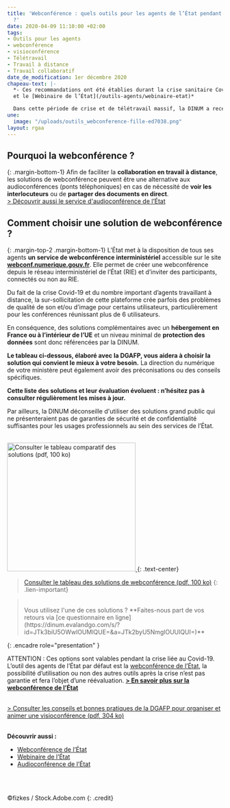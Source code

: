 ```yaml
---
title: 'Webconférence : quels outils pour les agents de l’État pendant la crise Covid-19
  ?'
date: 2020-04-09 11:10:00 +02:00
tags:
- Outils pour les agents
- webconférence
- visioconférence
- Télétravail
- Travail à distance
- Travail collaboratif
date_de_modification: 1er décembre 2020
chapeau-text: |-
  *- Ces recommandations ont été établies durant la crise sanitaire Covid-19 en 2020 pour soutenir le recours massif à ce type d'outils. Les agents sont invités désormais à utiliser la [Webconférence de l’État](/outils-agents/webconference-etat/)
  et le [Webinaire de l’État](/outils-agents/webinaire-etat)*

  Dans cette période de crise et de télétravail massif, la DINUM a recensé des outils de webconférence recommandés pour les agents de l’État, en complément de la webconférence de l’État. Un tableau vous aidera à choisir la solution qui répond le mieux à vos besoins. Édition actualisée en décembre 2020.
une:
  image: "/uploads/outils_webconference-fille-ed7038.png"
layout: rgaa
---
```


## Pourquoi la webconférence ?
{: .margin-bottom-1}
Afin de faciliter la **collaboration en travail à distance**, les solutions de webconférence peuvent être une alternative aux audioconférences (ponts téléphoniques) en cas de nécessité de **voir les interlocuteurs** ou de **partager des documents en direct**.
<br>[> Découvrir aussi le service d'audioconférence de l’État](/outils-agents/audioconference-etat/)


## Comment choisir une solution de webconférence ?
{: .margin-top-2 .margin-bottom-1}
L’État met à la disposition de tous ses agents **un service de webconférence interministériel** accessible sur le site [**webconf.numerique.gouv.fr**](https://webconf.numerique.gouv.fr).  Elle permet de créer une webconférence depuis le réseau interministériel de l’État (RIE) et d’inviter des participants, connectés ou non au RIE.

Du fait de la crise Covid-19 et du nombre important d’agents travaillant à distance, la sur-sollicitation de cette plateforme crée parfois des problèmes de qualité de son et/ou d’image pour certains utilisateurs, particulièrement pour les conférences réunissant plus de 6 utilisateurs.

En conséquence, des solutions complémentaires avec un **hébergement en France ou à l’intérieur de l’UE** et un niveau minimal de **protection des données** sont donc référencées par la DINUM.

**Le tableau ci-dessous, élaboré avec la DGAFP, vous aidera à choisir la solution qui convient le mieux à votre besoin.** La direction du numérique de votre ministère peut également avoir des préconisations ou des conseils spécifiques.

**Cette liste des solutions et leur évaluation évoluent : n’hésitez pas à consulter régulièrement les mises à jour.**

Par ailleurs, la DINUM déconseille d'utiliser des solutions grand public qui ne présenteraient pas de garanties de sécurité et de confidentialité suffisantes pour les usages professionnels au sein des services de l’État.
<br>
<br>

<a href="/uploads/outils_webconference-agents-etat.pdf"><img src="/uploads/capture-tableau-webconf.png" width="300" title="Consulter le tableau comparatif des solutions (pdf, 100 ko)"/>
</a>
{: .text-center}
> [Consulter le tableau des solutions de webconférence (pdf, 100 ko)](/uploads/outils_webconference-agents-etat.pdf)
{: .lien-important}

> <br>
> Vous utilisez l'une de ces solutions ? **Faites-nous part de vos retours via [ce questionnaire en ligne](https://dinum.evalandgo.com/s/?id=JTk3biU5OWwlOUMlQUE=&a=JTk2byU5NmglOUUlQUI=)**
{: .encadre role="presentation" }

ATTENTION : Ces options sont valables pendant la crise liée au Covid-19. L’outil des agents de l’État par défaut est la [webconférence de l’État](https://webconf.numerique.gouv.fr), la possibilité d’utilisation ou non des autres outils après la crise n’est pas garantie et fera l’objet d’une réévaluation.
[**> En savoir plus sur la webconférence de l’État**](/outils-agents/webconference-etat/)
<br>
<br>

[> Consulter les conseils et bonnes pratiques de la DGAFP pour organiser et animer une visioconférence (pdf, 304 ko)](https://www.fonction-publique.gouv.fr/files/files/covid-19/visioconference-les-bons-usages-pour-bien-communiquer.pdf )
<br>
<br>


**Découvrir aussi :**
* [Webconférence de l’État](/outils-agents/webconference-etat/)
* [Webinaire de l’État](/outils-agents/webinaire-etat)
* [Audioconférence de l’État](/outils-agents/audioconference-etat/)
<br>
<br>

©fizkes / Stock.Adobe.com
{: .credit}
